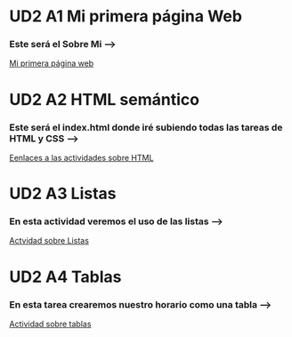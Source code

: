 # UD2 A1 Mi primera página Web

### Este será el Sobre Mi --> 

[Mi primera página web](sobreMi.html)

# UD2 A2 HTML semántico

### Este será el index.html donde iré subiendo todas las tareas de HTML y CSS -->

[Eenlaces a las actividades sobre HTML](index.html)

# UD2 A3 Listas

### En esta actividad veremos el uso de las listas --> 

[Actvidad sobre Listas](listas.html)

# UD2 A4 Tablas

### En esta tarea crearemos nuestro horario como una tabla -->

[Actividad sobre tablas](tablas.html)
